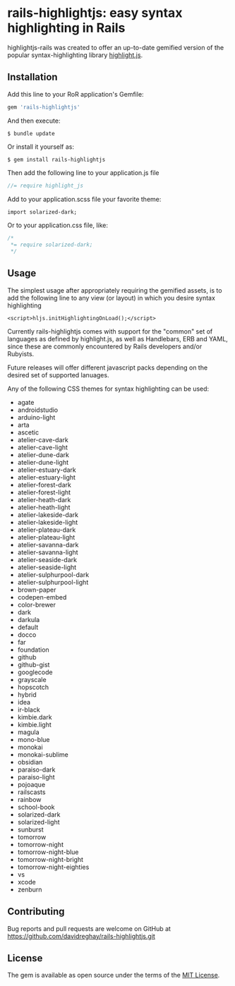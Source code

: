 # rails-highlightjs: easy syntax highlighting in Rails

highlightjs-rails was created to offer an up-to-date gemified version of the popular syntax-highlighting library [highlight.js](http://highlightjs.org).

## Installation

Add this line to your RoR application's Gemfile:

```ruby
gem 'rails-highlightjs'
```

And then execute:

    $ bundle update

Or install it yourself as:

    $ gem install rails-highlightjs

Then add the following line to your application.js file

```javascript
//= require highlight_js
```

Add to your application.scss file your favorite theme:

```css
import solarized-dark;
```

Or to your application.css file, like:

```css
/*
 *= require solarized-dark;
 */
```

## Usage

The simplest usage after appropriately requiring the gemified assets, is to add the following line to any 
view (or layout) in which you desire syntax highlighting

    <script>hljs.initHighlightingOnLoad();</script>

Currently rails-highlightjs comes with support for the "common" set of languages as defined by highlight.js, 
as well as Handlebars, ERB and YAML, since these are commonly encountered by Rails developers and/or Rubyists.

Future releases will offer different javascript packs depending on the desired set of supported lanuages.

Any of the following CSS themes for syntax highlighting can be used:

* agate
* androidstudio
* arduino-light
* arta
* ascetic
* atelier-cave-dark
* atelier-cave-light
* atelier-dune-dark
* atelier-dune-light
* atelier-estuary-dark
* atelier-estuary-light
* atelier-forest-dark
* atelier-forest-light
* atelier-heath-dark
* atelier-heath-light
* atelier-lakeside-dark
* atelier-lakeside-light
* atelier-plateau-dark
* atelier-plateau-light
* atelier-savanna-dark
* atelier-savanna-light
* atelier-seaside-dark
* atelier-seaside-light
* atelier-sulphurpool-dark
* atelier-sulphurpool-light
* brown-paper
* codepen-embed
* color-brewer
* dark
* darkula
* default
* docco
* far
* foundation
* github
* github-gist
* googlecode
* grayscale
* hopscotch
* hybrid
* idea
* ir-black
* kimbie.dark
* kimbie.light
* magula
* mono-blue
* monokai
* monokai-sublime
* obsidian
* paraiso-dark
* paraiso-light
* pojoaque
* railscasts
* rainbow
* school-book
* solarized-dark
* solarized-light
* sunburst
* tomorrow
* tomorrow-night
* tomorrow-night-blue
* tomorrow-night-bright
* tomorrow-night-eighties
* vs
* xcode
* zenburn


## Contributing

Bug reports and pull requests are welcome on GitHub at https://github.com/davidreghay/rails-highlightjs.git


## License

The gem is available as open source under the terms of the [MIT License](http://opensource.org/licenses/MIT).

